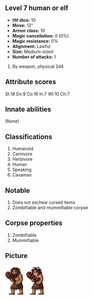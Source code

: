## Level 7 human or elf
- **Hit dice:** 10
- **Move:** 12"
- **Armor class:** 10
- **Magic cancellation:** 0 (0%)
- **Magic resistance:** 0%
- **Alignment:** Lawful
- **Size:** Medium-sized
- **Number of attacks:** 1
1. By weapon, physical 2d4
## Attribute scores
St:18 Dx:9 Co:16 In:7 Wi:10 Ch:7
## Innate abilities
(None)
## Classifications
1. Humanoid
2. Carnivore
3. Herbivore
4. Human
5. Speaking
6. Cavaman
## Notable
1. Does not eschew cursed items
2. Zombifiable and mummifiable corpse
## Corpse properties
1. Zombifiable
2. Mummifiable
## Picture
![Caveman](https://github.com/hyvanmielenpelit/GnollHackTileSet/blob/main/Monsters/caveman/caveman.png) ![Cavewoman](https://github.com/hyvanmielenpelit/GnollHackTileSet/blob/main/Monsters/caveman/caveman_female.png)
